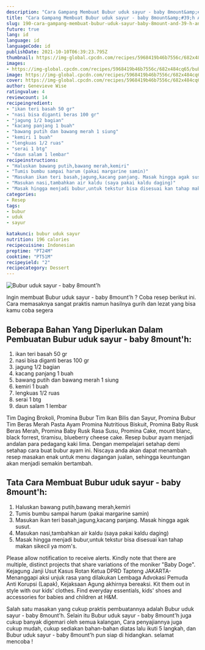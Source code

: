 ```yaml
---
description: "Cara Gampang Membuat Bubur uduk sayur - baby 8mount&amp;#39;h Anti Gagal"
title: "Cara Gampang Membuat Bubur uduk sayur - baby 8mount&amp;#39;h Anti Gagal"
slug: 190-cara-gampang-membuat-bubur-uduk-sayur-baby-8mount-and-39-h-anti-gagal
future: true
lang: id
language: id
languageCode: id
publishDate: 2021-10-10T06:39:23.795Z 
thumbnail: https://img-global.cpcdn.com/recipes/5968419b46b7556c/682x484cq65/bubur-uduk-sayur-baby-8mounth-foto-resep-utama.png
images:
- https://img-global.cpcdn.com/recipes/5968419b46b7556c/682x484cq65/bubur-uduk-sayur-baby-8mounth-foto-resep-utama.png
image: https://img-global.cpcdn.com/recipes/5968419b46b7556c/682x484cq65/bubur-uduk-sayur-baby-8mounth-foto-resep-utama.png
cover: https://img-global.cpcdn.com/recipes/5968419b46b7556c/682x484cq65/bubur-uduk-sayur-baby-8mounth-foto-resep-utama.png
author: Genevieve Wise
ratingvalue: 4
reviewcount: 14
recipeingredient:
- "ikan teri basah 50 gr"
- "nasi bisa diganti beras 100 gr"
- "jagung 1/2 bagian"
- "kacang panjang 1 buah"
- "bawang putih dan bawang merah 1 siung"
- "kemiri 1 buah"
- "lengkuas 1/2 ruas"
- "serai 1 btg"
- "daun salam 1 lembar"
recipeinstructions:
- "Haluskan bawang putih,bawang merah,kemiri"
- "Tumis bumbu sampai harum (pakai margarine samin)"
- "Masukan ikan teri basah,jagung,kacang panjang. Masak hingga agak susut."
- "Masukan nasi,tambahkan air kaldu (saya pakai kaldu daging)"
- "Masak hingga menjadi bubur,untuk tekstur bisa disesuai kan tahap makan sikecil ya mom&#39;s."
categories:
- Resep
tags:
- bubur
- uduk
- sayur

katakunci: bubur uduk sayur 
nutrition: 196 calories
recipecuisine: Indonesian
preptime: "PT24M"
cooktime: "PT51M"
recipeyield: "2"
recipecategory: Dessert
---
```



![Bubur uduk sayur - baby 8mount&#39;h](https://img-global.cpcdn.com/recipes/5968419b46b7556c/682x484cq65/bubur-uduk-sayur-baby-8mounth-foto-resep-utama.png)

Ingin membuat Bubur uduk sayur - baby 8mount&#39;h ? Coba resep berikut ini. Cara memasaknya sangat praktis namun hasilnya gurih dan lezat yang bisa kamu coba segera

<!--inarticleads1-->

## Beberapa Bahan Yang Diperlukan Dalam Pembuatan Bubur uduk sayur - baby 8mount&#39;h:

1. ikan teri basah 50 gr
1. nasi bisa diganti beras 100 gr
1. jagung 1/2 bagian
1. kacang panjang 1 buah
1. bawang putih dan bawang merah 1 siung
1. kemiri 1 buah
1. lengkuas 1/2 ruas
1. serai 1 btg
1. daun salam 1 lembar

Tim Daging Brokoli, Promina Bubur Tim Ikan Bilis dan Sayur, Promina Bubur Tim Beras Merah Pasta Ayam Promina Nutritious Biskuit, Promina Baby Rusk Beras Merah, Promina Baby Rusk Rasa Susu, Promina Cake, mount blanc, black forrest, tiramisu, blueberry cheese cake. Resep bubur ayam menjadi andalan para pedagang kaki lima. Dengan mempelajari setahap demi setahap cara buat bubur ayam ini. Niscaya anda akan dapat menambah resep masakan enak untuk menu dagangan jualan, sehingga keuntungan akan menjadi semakin bertambah. 

<!--inarticleads2-->

## Tata Cara Membuat Bubur uduk sayur - baby 8mount&#39;h:

1. Haluskan bawang putih,bawang merah,kemiri
1. Tumis bumbu sampai harum (pakai margarine samin)
1. Masukan ikan teri basah,jagung,kacang panjang. Masak hingga agak susut.
1. Masukan nasi,tambahkan air kaldu (saya pakai kaldu daging)
1. Masak hingga menjadi bubur,untuk tekstur bisa disesuai kan tahap makan sikecil ya mom&#39;s.


Please allow notification to receive alerts. Kindly note that there are multiple, distinct projects that share variations of the moniker &#34;Baby Doge&#34;. Kejagung Janji Usut Kasus Rotan Ketua DPRD Tapteng JAKARTA- Menanggapi aksi unjuk rasa yang dilakukan Lembaga Advokasi Pemuda Anti Korupsi (Lapak), Kejaksaan Agung akhirnya bereaksi. Kit them out in style with our kids&#39; clothes. Find everyday essentials, kids&#39; shoes and accessories for babies and children at H&amp;M. 

Salah satu masakan yang cukup praktis pembuatannya adalah  Bubur uduk sayur - baby 8mount&#39;h. Selain itu  Bubur uduk sayur - baby 8mount&#39;h  juga cukup banyak digemari oleh semua kalangan, Cara penyajiannya juga cukup mudah, cukup sediakan bahan-bahan diatas lalu ikuti 5 langkah, dan  Bubur uduk sayur - baby 8mount&#39;h  pun siap di hidangkan. selamat mencoba !
